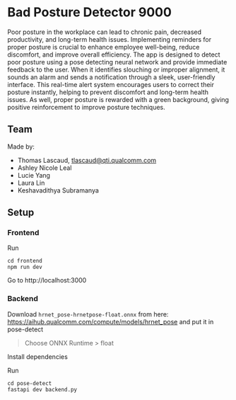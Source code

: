 # Bad Posture Detector 9000
Poor posture in the workplace can lead to chronic pain, decreased productivity, and long-term health issues. Implementing reminders for proper posture is crucial to enhance employee well-being, reduce discomfort, and improve overall efficiency. The app is designed to detect poor posture using a pose detecting neural network and provide immediate feedback to the user. When it identifies slouching or improper alignment, it sounds an alarm and sends a notification through a sleek, user-friendly interface. This real-time alert system encourages users to correct their posture instantly, helping to prevent discomfort and long-term health issues. As well, proper posture is rewarded with a green background, giving positive reinforcement to improve posture techniques.

## Team
Made by:
- Thomas Lascaud, tlascaud@qti.qualcomm.com
- Ashley Nicole Leal 
- Lucie Yang 
- Laura Lin
- Keshavadithya Subramanya


## Setup

### Frontend
Run 
```
cd frontend
npm run dev
```
Go to http://localhost:3000

### Backend
Download `hrnet_pose-hrnetpose-float.onnx` from here: https://aihub.qualcomm.com/compute/models/hrnet_pose and put it in pose-detect
> Choose ONNX Runtime > float

Install dependencies

Run
```
cd pose-detect
fastapi dev backend.py
```

